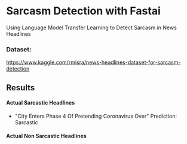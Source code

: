 # Sarcasm Detection with Fastai
Using Language Model Transfer Learning to Detect Sarcasm in News Headlines

### Dataset: 
https://www.kaggle.com/rmisra/news-headlines-dataset-for-sarcasm-detection

## Results
#### Actual Sarcastic Headlines
- "City Enters Phase 4 Of Pretending Coronavirus Over" Prediction: Sarcastic 
#### Actual Non Sarcastic Headlines
